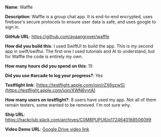 **Name**: Waffle

**Description**: Waffle is a group chat app. It is end-to-end encrypted, uses firebase's secure protocols to ensure user data is safe, and uses google to sign in.

**GitHub URL**: https://github.com/ayaangrover/waffle

**How did you build this**: I used SwiftUI to build the app. This is my second app in swift/swiftui. The first one I used tutorials and AI to understand, but for Waffle the code is entirely my own.

**How many hours did you spend on this**: 15

**Did you use #arcade to log your progress?**: Yes

**Testflight link**: [https://testflight.apple.com/join/rZX6gzwS](https://testflight.apple.com/join/XWN8vytA)

**How many users on testflight?**: 8 users have used my app. Not all of them remain testers, some wanted to be removed. I'm not sure why.

**Ship URL**: https://hackclub.slack.com/archives/C0M8PUPU6/p1724640168506099

**Video Demo URL**: [Google Drive video link]([url](https://drive.google.com/file/d/1iaLhxWsecGlgYKz9Lmx7lLov1CQO3xOZ/view?usp=sharing))
